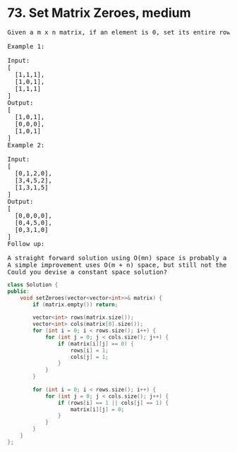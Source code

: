 # 73. Set Matrix Zeroes, medium

<pre>
Given a m x n matrix, if an element is 0, set its entire row and column to 0. Do it in-place.

Example 1:

Input: 
[
  [1,1,1],
  [1,0,1],
  [1,1,1]
]
Output: 
[
  [1,0,1],
  [0,0,0],
  [1,0,1]
]
Example 2:

Input: 
[
  [0,1,2,0],
  [3,4,5,2],
  [1,3,1,5]
]
Output: 
[
  [0,0,0,0],
  [0,4,5,0],
  [0,3,1,0]
]
Follow up:

A straight forward solution using O(mn) space is probably a bad idea.
A simple improvement uses O(m + n) space, but still not the best solution.
Could you devise a constant space solution?
</pre>
```c++
class Solution {
public:
    void setZeroes(vector<vector<int>>& matrix) {
        if (matrix.empty()) return;
        
        vector<int> rows(matrix.size());
        vector<int> cols(matrix[0].size());
        for (int i = 0; i < rows.size(); i++) {
            for (int j = 0; j < cols.size(); j++) {
                if (matrix[i][j] == 0) {
                    rows[i] = 1;
                    cols[j] = 1;
                }
            }
        }
        
        for (int i = 0; i < rows.size(); i++) {
            for (int j = 0; j < cols.size(); j++) {
                if (rows[i] == 1 || cols[j] == 1) {
                    matrix[i][j] = 0;
                }
            }
        }
    }
};
```